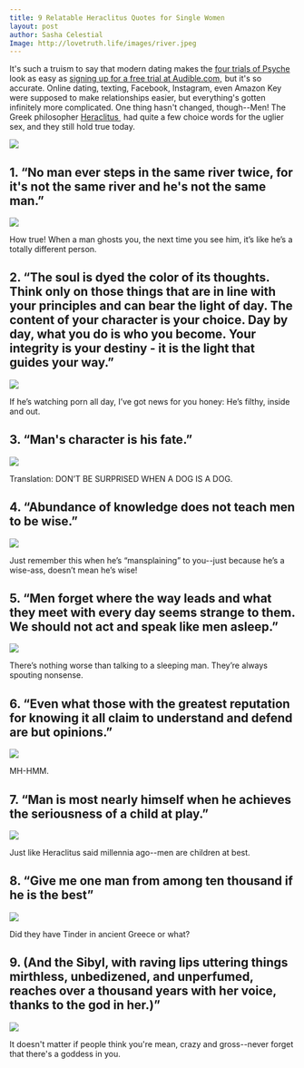 ```yaml
---
title: 9 Relatable Heraclitus Quotes for Single Women
layout: post
author: Sasha Celestial
Image: http://lovetruth.life/images/river.jpeg
---
```


It's such a truism to say that modern dating makes the [four trials of Psyche](https://en.wikipedia.org/wiki/Cupid_and_Psyche) look as easy as <a target="_blank" href="https://www.amazon.com/gp/product/B00NB86OYE/ref=as_li_tl?ie=UTF8&camp=1789&creative=9325&creativeASIN=B00NB86OYE&linkCode=as2&tag=lovetruthlife-20&linkId=c9f7c61af66b2d19e5cae16bdf0d7fd2">signing up for a free trial at Audible.com,</a><img src="//ir-na.amazon-adsystem.com/e/ir?t=lovetruthlife-20&l=am2&o=1&a=B00NB86OYE" width="1" height="1" border="0" alt="" style="border:none !important; margin:0px !important;" /> but it's so accurate.  Online dating, texting, Facebook, Instagram, even Amazon Key were supposed to make relationships easier, but everything's gotten infinitely more complicated.  One thing hasn't changed, though--Men!  The Greek philosopher <a target="_blank" href="https://www.amazon.com/gp/product/0142437654/ref=as_li_tl?ie=UTF8&camp=1789&creative=9325&creativeASIN=0142437654&linkCode=as2&tag=lovetruthlife-20&linkId=29f3bacc236c7fba1669d56396f9e6ba">Heraclitus </a><img src="//ir-na.amazon-adsystem.com/e/ir?t=lovetruthlife-20&l=am2&o=1&a=0142437654" width="1" height="1" border="0" alt="" style="border:none !important; margin:0px !important;" /> had quite a few choice words for the uglier sex, and they still hold true today.

<a target="_blank"  href="https://www.amazon.com/gp/product/0142437654/ref=as_li_tl?ie=UTF8&camp=1789&creative=9325&creativeASIN=0142437654&linkCode=as2&tag=lovetruthlife-20&linkId=a95d7d49779b9f9ebeddd0359371373c"><img border="0" src="//ws-na.amazon-adsystem.com/widgets/q?_encoding=UTF8&MarketPlace=US&ASIN=0142437654&ServiceVersion=20070822&ID=AsinImage&WS=1&Format=_SL250_&tag=lovetruthlife-20" ></a><img src="//ir-na.amazon-adsystem.com/e/ir?t=lovetruthlife-20&l=am2&o=1&a=0142437654" width="1" height="1" border="0" alt="" style="border:none !important; margin:0px !important;" />

## 1.  “No man ever steps in the same river twice, for it's not the same river and he's not the same man.”

![](/images/river.jpeg)

How true!  When a man ghosts you, the next time you see him, it’s like he’s a totally different person.

## 2. “The soul is dyed the color of its thoughts. Think only on those things that are in line with your principles and can bear the light of day. The content of your character is your choice. Day by day, what you do is who you become. Your integrity is your destiny - it is the light that guides your way.”

![](/images/egg.jpg)

If he’s watching porn all day, I’ve got news for you honey:  He’s filthy, inside and out.

## 3.  “Man's character is his fate.”

![](/images/clock.jpeg)

Translation:  DON’T BE SURPRISED WHEN A DOG IS A DOG.

## 4.  “Abundance of knowledge does not teach men to be wise.”

![](/images/books.jpg)

Just remember this when he’s “mansplaining” to you--just because he’s a wise-ass, doesn’t mean he’s wise!

## 5.  “Men forget where the way leads and what they meet with every day seems strange to them. We should not act and speak like men asleep.”

![](/images/sleep2.jpeg)

There’s nothing worse than talking to a sleeping man.  They’re always spouting nonsense.

## 6.  “Even what those with the greatest reputation for knowing it all claim to understand and defend are but opinions.”

![](/images/conversation.jpeg)

MH-HMM. 

## 7.  “Man is most nearly himself when he achieves the seriousness of a child at play.”

![](/images/child.jpg)

Just like Heraclitus said millennia ago--men are children at best.

## 8.  “Give me one man from among ten thousand if he is the best”
![](images/manofmen.jpeg)

Did they have Tinder in ancient Greece or what?

## 9.  (And the Sibyl, with raving lips uttering things mirthless, unbedizened, and unperfumed, reaches over a thousand years with her voice, thanks to the god in her.)” 
![](images/delphi.jpg)

It doesn't matter if people think you're mean, crazy and gross--never forget that there's a goddess in you.
